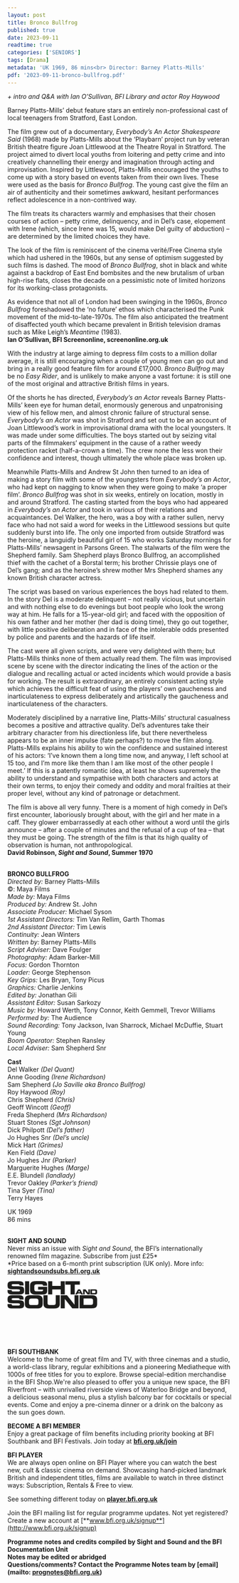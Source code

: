 ```yaml
---
layout: post
title: Bronco Bullfrog
published: true
date: 2023-09-11
readtime: true
categories: ['SENIORS']
tags: [Drama]
metadata: 'UK 1969, 86 mins<br> Director: Barney Platts-Mills'
pdf: '2023-09-11-bronco-bullfrog.pdf'
---
```


_+ intro and Q&A with Ian O’Sullivan, BFI Library and actor Roy Haywood_

Barney Platts-Mills’ debut feature stars an entirely non-professional cast of local teenagers from Stratford, East London.

The film grew out of a documentary, _Everybody’s An Actor Shakespeare Said_ (1968) made by Platts-Mills about the ‘Playbarn’ project run by veteran British theatre figure Joan Littlewood at the Theatre Royal in Stratford. The project aimed to divert local youths from loitering and petty crime and into creatively channelling their energy and imagination through acting and improvisation. Inspired by Littlewood, Platts-Mills encouraged the youths to come up with a story based on events taken from their own lives. These were used as the basis for _Bronco Bullfrog_. The young cast give the film an air of authenticity and their sometimes awkward, hesitant performances reflect adolescence in a non-contrived way.

The film treats its characters warmly and emphasises that their chosen courses of action – petty crime, delinquency, and in Del’s case, elopement with Irene (which, since Irene was 15, would make Del guilty of abduction) – are determined by the limited choices they have.

The look of the film is reminiscent of the cinema verité/Free Cinema style which had ushered in the 1960s, but any sense of optimism suggested by such films is dashed. The mood of _Bronco Bullfrog_, shot in black and white against a backdrop of East End bombsites and the new brutalism of urban high-rise flats, closes the decade on a pessimistic note of limited horizons for its working-class protagonists.

As evidence that not all of London had been swinging in the 1960s, _Bronco Bullfrog_ foreshadowed the ‘no future’ ethos which characterised the Punk movement of the mid-to-late-1970s. The film also anticipated the treatment of disaffected youth which became prevalent in British television dramas such as Mike Leigh’s _Meantime_ (1983).  
**Ian O’Sullivan, BFI Screenonline, screenonline.org.uk**

With the industry at large aiming to depress film costs to a million dollar average, it is still encouraging when a couple of young men can go out and bring in a really good feature film for around £17,000. _Bronco Bullfrog_ may be no _Easy Rider_, and is unlikely to make anyone a vast fortune: it is still one of the most original and attractive British films in years.

Of the shorts he has directed, _Everybody’s an Actor_ reveals Barney Platts-Mills’ keen eye for human detail, enormously generous and unpatronising view of his fellow men, and almost chronic failure of structural sense. _Everybody’s an Actor_ was shot in Stratford and set out to be an account of Joan Littlewood’s work in improvisational drama with the local youngsters. It was made under some difficulties. The boys started out by seizing vital parts of the filmmakers’ equipment in the cause of a rather weedy protection racket (half-a-crown a time). The crew none the less won their confidence and interest, though ultimately the whole place was broken up.

Meanwhile Platts-Mills and Andrew St John then turned to an idea of making a story film with some of the youngsters from _Everybody’s an Actor_, who had kept on nagging to know when they were going to make ‘a proper film’. _Bronco Bullfrog_ was shot in six weeks, entirely on location, mostly in and around Stratford. The casting started from the boys who had appeared in _Everybody’s an Actor_ and took in various of their relations and acquaintances. Del Walker, the hero, was a boy with a rather sullen, nervy face who had not said a word for weeks in the Littlewood sessions but quite suddenly burst into life. The only one imported from outside Stratford was the heroine, a languidly beautiful girl of 15 who works Saturday mornings for Platts-Mills’ newsagent in Parsons Green. The stalwarts of the film were the Shepherd family. Sam Shepherd plays Bronco Bullfrog, an accomplished thief with the cachet of a Borstal term; his brother Chrissie plays one of Del’s gang; and as the heroine’s shrew mother Mrs Shepherd shames any known British character actress.

The script was based on various experiences the boys had related to them. In the story Del is a moderate delinquent – not really vicious, but uncertain and with nothing else to do evenings but boot people who look the wrong way at him. He falls for a 15-year-old girl; and faced with the opposition of his own father and her mother (her dad is doing time), they go out together, with little positive deliberation and in face of the intolerable odds presented by police and parents and the hazards of life itself.

The cast were all given scripts, and were very delighted with them; but Platts-Mills thinks none of them actually read them. The film was improvised scene by scene with the director indicating the lines of the action or the dialogue and recalling actual or acted incidents which would provide a basis for working. The result is extraordinary, an entirely consistent acting style which achieves the difficult feat of using the players’ own gaucheness and inarticulateness to express deliberately and artistically the gaucheness and inarticulateness of the characters.

Moderately disciplined by a narrative line, Platts-Mills’ structural casualness becomes a positive and attractive quality. Del’s adventures take their arbitrary character from his directionless life, but there nevertheless appears to be an inner impulse (fate perhaps?) to move the film along. Platts-Mills explains his ability to win the confidence and sustained interest of his actors: ‘I’ve known them a long time now, and anyway, I left school at 15 too, and I’m more like them than I am like most of the other people I meet.’ If this is a patently romantic idea, at least he shows supremely the ability to understand and sympathise with both characters and actors at their own terms, to enjoy their comedy and oddity and moral frailties at their proper level, without any kind of patronage or detachment.

The film is above all very funny. There is a moment of high comedy in Del’s first encounter, laboriously brought about, with the girl and her mate in a caff. They glower embarrassedly at each other without a word until the girls announce – after a couple of minutes and the refusal of a cup of tea – that they must be going. The strength of the film is that its high quality of observation is human, not anthropological.  
**David Robinson, _Sight and Sound_, Summer 1970**
<br><br>

**BRONCO BULLFROG**<br>
_Directed by:_ Barney Platts-Mills<br>
©: Maya Films<br>
_Made by:_ Maya Films<br>
_Produced by:_ Andrew St. John<br>
_Associate Producer:_ Michael Syson<br>
_1st Assistant Directors:_ Tim Van Rellim,  Garth Thomas<br>
_2nd Assistant Director:_ Tim Lewis<br>
_Continuity:_ Jean Winters<br>
_Written by:_ Barney Platts-Mills<br>
_Script Adviser:_ Dave Foulger<br>
_Photography:_ Adam Barker-Mill<br>
_Focus:_ Gordon Thornton<br>
_Loader:_ George Stephenson<br>
_Key Grips:_ Les Bryan, Tony Picus<br>
_Graphics:_ Charlie Jenkins<br>
_Edited by:_ Jonathan Gili<br>
_Assistant Editor:_ Susan Sarkozy<br>
_Music by:_ Howard Werth, Tony Connor,  Keith Gemmell, Trevor Williams<br>
_Performed by:_ The Audience<br>
_Sound Recording:_ Tony Jackson, Ivan Sharrock, Michael McDuffie, Stuart Young<br>
_Boom Operator:_ Stephen Ransley<br>
_Local Adviser:_ Sam Shepherd Snr<br>

**Cast**<br>
Del Walker _(Del Quant)_<br>
Anne Gooding _(Irene Richardson)_<br>
Sam Shepherd _(Jo Saville aka Bronco Bullfrog)_<br>
Roy Haywood _(Roy)_<br>
Chris Shepherd _(Chris)_<br>
Geoff Wincott _(Geoff)_<br>
Freda Shepherd _(Mrs Richardson)_<br>
Stuart Stones _(Sgt Johnson)_<br>
Dick Philpott _(Del’s father)_<br>
Jo Hughes Snr _(Del’s uncle)_<br>
Mick Hart _(Grimes)_<br>
Ken Field _(Dave)_<br>
Jo Hughes Jnr _(Parker)_<br>
Marguerite Hughes _(Marge)_<br>
E.E. Blundell _(landlady)_<br>
Trevor Oakley _(Parker’s friend)_<br>
Tina Syer _(Tina)_<br>
Terry Hayes<br>

UK 1969<br>
86 mins<br>
<br>

**SIGHT AND SOUND**<br>
Never miss an issue with _Sight and Sound_, the BFI’s internationally renowned film magazine. Subscribe from just £25*<br>
*Price based on a 6-month print subscription (UK only). More info: [**sightandsoundsubs.bfi.org.uk**](https://sightandsoundsubs.bfi.org.uk/subscribe)

<img style="float: left;" src="/img/sight-and-sound.jpg" width="40%" height="40%"><br><br><br><br><br><br><br><br>

**BFI SOUTHBANK**  
Welcome to the home of great film and TV, with three cinemas and a studio, a world-class library, regular exhibitions and a pioneering Mediatheque with 1000s of free titles for you to explore. Browse special-edition merchandise in the BFI Shop.We&#39;re also pleased to offer you a unique new space, the BFI Riverfront – with unrivalled riverside views of Waterloo Bridge and beyond, a delicious seasonal menu, plus a stylish balcony bar for cocktails or special events. Come and enjoy a pre-cinema dinner or a drink on the balcony as the sun goes down.  

**BECOME A BFI MEMBER**  
Enjoy a great package of film benefits including priority booking at BFI Southbank and BFI Festivals. Join today at [**bfi.org.uk/join**](http://www.bfi.org.uk/join)  

**BFI PLAYER**  
 We are always open online on BFI Player where you can watch the best new, cult &amp; classic cinema on demand. Showcasing hand-picked landmark British and independent titles, films are available to watch in three distinct ways: Subscription, Rentals &amp; Free to view.  

See something different today on [**player.bfi.org.uk**](https://player.bfi.org.uk)  

Join the BFI mailing list for regular programme updates. Not yet registered? Create a new account at [**www.bfi.org.uk/signup**](http://www.bfi.org.uk/signup)

**Programme notes and credits compiled by Sight and Sound and the BFI Documentation Unit  
Notes may be edited or abridged  
Questions/comments? Contact the Programme Notes team by [email](mailto: prognotes@bfi.org.uk)**

<!--stackedit_data:
eyJoaXN0b3J5IjpbLTc3MTA5OTY3MF19
-->
